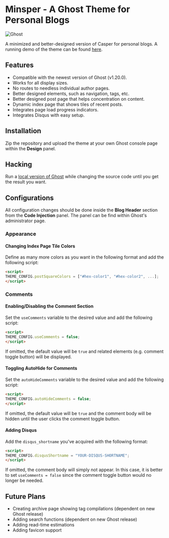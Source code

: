 # Minsper - A Ghost Theme for Personal Blogs

![Ghost](https://img.shields.io/badge/Ghost-1.20.0-brightgreen.svg?style=flat-square)

A minimized and better-designed version of Casper for personal blogs. A running demo of the theme can be found [here](http://www.dhchoi.com/).

## Features

* Compatible with the newest version of Ghost (v1.20.0).
* Works for all display sizes.
* No routes to needless individual author pages.
* Better designed elements, such as navigation, tags, etc.
* Better designed post page that helps concentration on content.
* Dynamic index page that shows tiles of recent posts.
* Integrates page load progress indicators.
* Integrates Disqus with easy setup.

## Installation

Zip the repository and upload the theme at your own Ghost console page within the **Design** panel.

## Hacking

Run a [local version of Ghost](https://docs.ghost.org/docs/install-local#section-developing-themes) while changing the source code until you get the result you want.

## Configurations

All configuration changes should be done inside the **Blog Header** section from the **Code Injection** panel.
The panel can be find within Ghost's administrator page. 

### Appearance

#### Changing Index Page Tile Colors

Define as many more colors as you want in the following format and add the following script:
```html
<script>
THEME_CONFIG.postSquareColors = ["#hex-color1", "#hex-color2", ...];
</script>
```

### Comments

#### Enabling/Disabling the Comment Section

Set the `useComments` variable to the desired value and add the following script:
```html
<script>
THEME_CONFIG.useComments = false;
</script>
```
If omitted, the default value will be `true` and related elements (e.g. comment toggle button) will be displayed.

#### Toggling AutoHide for Comments

Set the `autoHideComments` variable to the desired value and add the following script:
```html
<script>
THEME_CONFIG.autoHideComments = false;
</script>
```
If omitted, the default value will be `true` and the comment body will be hidden until the user clicks the comment toggle button.

#### Adding Disqus

Add the `disqus_shortname` you've acquired with the following format:
```html
<script>
THEME_CONFIG.disqusShortname = "YOUR-DISQUS-SHORTNAME";
</script>
```
If omitted, the comment body will simply not appear. In this case, it is better to set `useComments = false` since the comment toggle button would no longer be needed.


## Future Plans

* Creating archive page showing tag compilations (dependent on new Ghost release)
* Adding search functions (dependent on new Ghost release)
* Adding read-time estimations
* Adding favicon support
